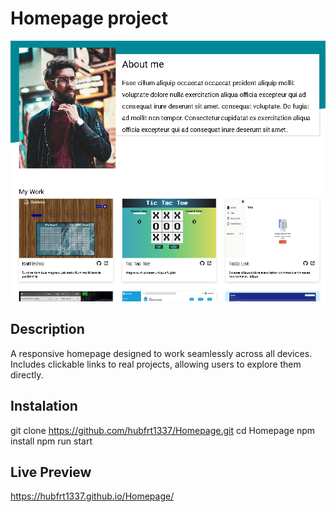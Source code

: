 # Homepage project
![Homepage Preview](./images/homepage.png)

## Description
A responsive homepage designed to work seamlessly across all devices.
Includes clickable links to real projects, allowing users to explore them directly.

## Instalation
 git clone https://github.com/hubfrt1337/Homepage.git
 cd Homepage
 npm install
 npm run start

 ## Live Preview
 https://hubfrt1337.github.io/Homepage/